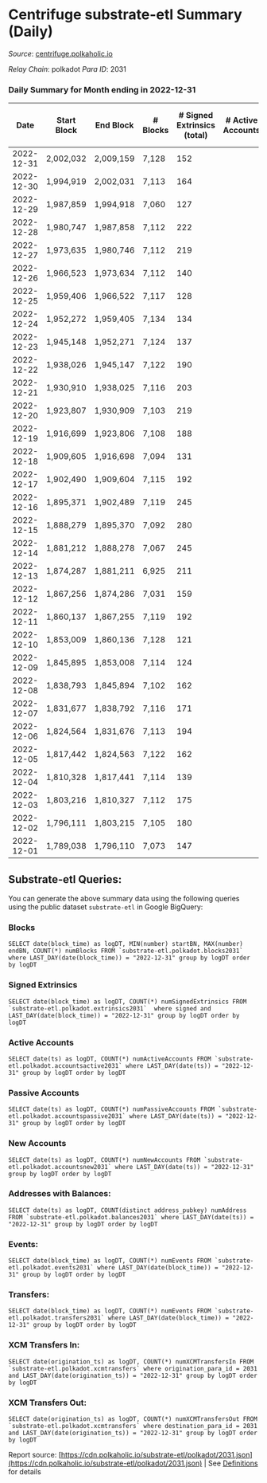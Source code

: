 # Centrifuge substrate-etl Summary (Daily)

_Source_: [centrifuge.polkaholic.io](https://centrifuge.polkaholic.io)

*Relay Chain*: polkadot
*Para ID*: 2031



### Daily Summary for Month ending in 2022-12-31


| Date | Start Block | End Block | # Blocks | # Signed Extrinsics (total) | # Active Accounts | # Passive | # New | # Addresses with Balances | # Events | # Transfers | # XCM Transfers In | # XCM Transfers Out | Issues | 
| ---- | ----------- | --------- | -------- | --------------------------- | ----------------- | --------- | ----- | ------------------------- | -------- | ----------- | ------------------ | ------------------- | ------ |
| 2022-12-31 | 2,002,032 | 2,009,159 | 7,128 | 152 |  |  |  | 43,855 | 15,352 | 101  |   |   |  |
| 2022-12-30 | 1,994,919 | 2,002,031 | 7,113 | 164 |  |  |  | 43,851 | 15,424 | 120  |   |   |  |
| 2022-12-29 | 1,987,859 | 1,994,918 | 7,060 | 127 |  |  |  | 43,843 | 15,050 | 94  |   |   |  |
| 2022-12-28 | 1,980,747 | 1,987,858 | 7,112 | 222 |  |  |  | 43,839 | 15,845 | 185  |   |   |  |
| 2022-12-27 | 1,973,635 | 1,980,746 | 7,112 | 219 |  |  |  | 43,829 | 15,826 | 169  |   |   |  |
| 2022-12-26 | 1,966,523 | 1,973,634 | 7,112 | 140 |  |  |  | 43,824 | 15,258 | 98  |   |   |  |
| 2022-12-25 | 1,959,406 | 1,966,522 | 7,117 | 128 |  |  |  | 43,819 | 15,173 | 96  |   |   |  |
| 2022-12-24 | 1,952,272 | 1,959,405 | 7,134 | 134 |  |  |  | 43,813 | 15,238 | 92  |   |   |  |
| 2022-12-23 | 1,945,148 | 1,952,271 | 7,124 | 137 |  |  |  | 43,806 | 15,243 | 95  |   |   |  |
| 2022-12-22 | 1,938,026 | 1,945,147 | 7,122 | 190 |  |  |  | 43,808 | 15,674 | 132  |   |   |  |
| 2022-12-21 | 1,930,910 | 1,938,025 | 7,116 | 203 |  |  |  | 43,794 | 15,721 | 137  |   |   |  |
| 2022-12-20 | 1,923,807 | 1,930,909 | 7,103 | 219 |  |  |  | 43,787 | 15,804 | 157  |   |   |  |
| 2022-12-19 | 1,916,699 | 1,923,806 | 7,108 | 188 |  |  |  | 43,775 | 15,585 | 139  |   |   |  |
| 2022-12-18 | 1,909,605 | 1,916,698 | 7,094 | 131 |  |  |  | 43,767 | 15,155 | 104  |   |   |  |
| 2022-12-17 | 1,902,490 | 1,909,604 | 7,115 | 192 |  |  |  | 43,761 | 15,651 | 141  |   |   |  |
| 2022-12-16 | 1,895,371 | 1,902,489 | 7,119 | 245 |  |  |  | 43,751 | 15,991 | 189  |   |   |  |
| 2022-12-15 | 1,888,279 | 1,895,370 | 7,092 | 280 |  |  |  | 43,744 | 16,250 | 214  |   |   |  |
| 2022-12-14 | 1,881,212 | 1,888,278 | 7,067 | 245 |  |  |  | 43,732 | 15,907 | 179  |   |   |  |
| 2022-12-13 | 1,874,287 | 1,881,211 | 6,925 | 211 |  |  |  |  | 15,396 | 145  |   |   |  |
| 2022-12-12 | 1,867,256 | 1,874,286 | 7,031 | 159 |  |  |  | 43,718 | 15,244 | 115  |   |   |  |
| 2022-12-11 | 1,860,137 | 1,867,255 | 7,119 | 192 |  |  |  | 43,713 | 15,639 | 138  |   |   |  |
| 2022-12-10 | 1,853,009 | 1,860,136 | 7,128 | 121 |  |  |  | 43,702 | 15,142 | 90  |   |   |  |
| 2022-12-09 | 1,845,895 | 1,853,008 | 7,114 | 124 |  |  |  | 43,699 | 15,119 | 89  |   |   |  |
| 2022-12-08 | 1,838,793 | 1,845,894 | 7,102 | 162 |  |  |  | 43,696 | 15,420 | 116  |   |   |  |
| 2022-12-07 | 1,831,677 | 1,838,792 | 7,116 | 171 |  |  |  | 43,692 | 15,499 | 124  |   |   |  |
| 2022-12-06 | 1,824,564 | 1,831,676 | 7,113 | 194 |  |  |  | 43,691 | 15,691 | 148  |   |   |  |
| 2022-12-05 | 1,817,442 | 1,824,563 | 7,122 | 162 |  |  |  | 43,687 | 15,455 | 123  |   |   |  |
| 2022-12-04 | 1,810,328 | 1,817,441 | 7,114 | 139 |  |  |  | 43,675 | 15,268 | 104  |   |   |  |
| 2022-12-03 | 1,803,216 | 1,810,327 | 7,112 | 175 |  |  |  | 43,670 | 15,515 | 119  |   |   |  |
| 2022-12-02 | 1,796,111 | 1,803,215 | 7,105 | 180 |  |  |  | 43,661 | 15,569 | 139  |   |   |  |
| 2022-12-01 | 1,789,038 | 1,796,110 | 7,073 | 147 |  |  |  | 43,655 | 15,227 | 121  |   |   |  |

## Substrate-etl Queries:
You can generate the above summary data using the following queries using the public dataset `substrate-etl` in Google BigQuery:


### Blocks
```
SELECT date(block_time) as logDT, MIN(number) startBN, MAX(number) endBN, COUNT(*) numBlocks FROM `substrate-etl.polkadot.blocks2031`  where LAST_DAY(date(block_time)) = "2022-12-31" group by logDT order by logDT
```


### Signed Extrinsics
```
SELECT date(block_time) as logDT, COUNT(*) numSignedExtrinsics FROM `substrate-etl.polkadot.extrinsics2031`  where signed and LAST_DAY(date(block_time)) = "2022-12-31" group by logDT order by logDT
```


### Active Accounts
```
SELECT date(ts) as logDT, COUNT(*) numActiveAccounts FROM `substrate-etl.polkadot.accountsactive2031` where LAST_DAY(date(ts)) = "2022-12-31" group by logDT order by logDT
```


### Passive Accounts
```
SELECT date(ts) as logDT, COUNT(*) numPassiveAccounts FROM `substrate-etl.polkadot.accountspassive2031` where LAST_DAY(date(ts)) = "2022-12-31" group by logDT order by logDT
```


### New Accounts
```
SELECT date(ts) as logDT, COUNT(*) numNewAccounts FROM `substrate-etl.polkadot.accountsnew2031` where LAST_DAY(date(ts)) = "2022-12-31" group by logDT order by logDT
```


### Addresses with Balances:
```
SELECT date(ts) as logDT, COUNT(distinct address_pubkey) numAddress FROM `substrate-etl.polkadot.balances2031` where LAST_DAY(date(ts)) = "2022-12-31" group by logDT order by logDT
```


### Events:
```
SELECT date(block_time) as logDT, COUNT(*) numEvents FROM `substrate-etl.polkadot.events2031` where LAST_DAY(date(block_time)) = "2022-12-31" group by logDT order by logDT
```


### Transfers:
```
SELECT date(block_time) as logDT, COUNT(*) numEvents FROM `substrate-etl.polkadot.transfers2031` where LAST_DAY(date(block_time)) = "2022-12-31" group by logDT order by logDT
```


### XCM Transfers In:
```
SELECT date(origination_ts) as logDT, COUNT(*) numXCMTransfersIn FROM `substrate-etl.polkadot.xcmtransfers` where origination_para_id = 2031 and LAST_DAY(date(origination_ts)) = "2022-12-31" group by logDT order by logDT
```


### XCM Transfers Out:
```
SELECT date(origination_ts) as logDT, COUNT(*) numXCMTransfersOut FROM `substrate-etl.polkadot.xcmtransfers` where destination_para_id = 2031 and LAST_DAY(date(origination_ts)) = "2022-12-31" group by logDT order by logDT
```



Report source: [https://cdn.polkaholic.io/substrate-etl/polkadot/2031.json](https://cdn.polkaholic.io/substrate-etl/polkadot/2031.json) | See [Definitions](/DEFINITIONS.md) for details
